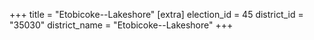 +++
title = "Etobicoke--Lakeshore"
[extra]
election_id = 45
district_id = "35030"
district_name = "Etobicoke--Lakeshore"
+++
